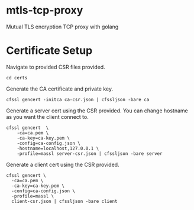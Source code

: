 # mtls-tcp-proxy
Mutual TLS encryption TCP proxy with golang

# Certificate Setup
Navigate to provided CSR files provided.

```
cd certs
```

Generate the CA certificate and private key.

```
cfssl gencert -initca ca-csr.json | cfssljson -bare ca
```

Generate a server cert using the CSR provided. You can change hostname as you want the client connect to.

```
cfssl gencert  \
    -ca=ca.pem \
    -ca-key=ca-key.pem \
    -config=ca-config.json \
    -hostname=localhost,127.0.0.1 \
    -profile=massl server-csr.json | cfssljson -bare server
```

Generate a client cert using the CSR provided.

```
cfssl gencert \
  -ca=ca.pem \
  -ca-key=ca-key.pem \
  -config=ca-config.json \
  -profile=massl \
  client-csr.json | cfssljson -bare client
```